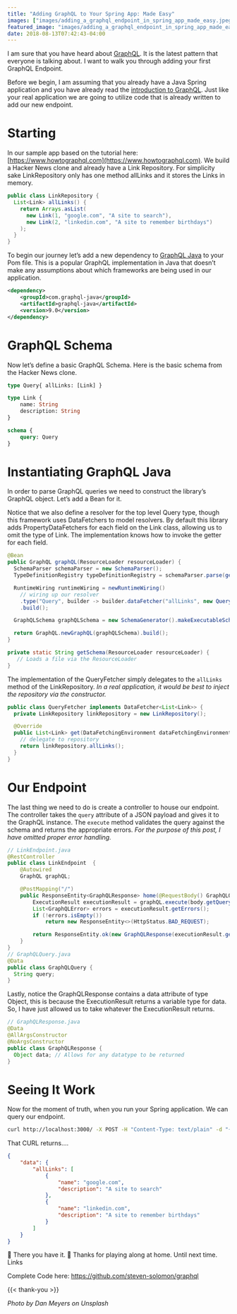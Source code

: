 ```yaml
---
title: "Adding GraphQL to Your Spring App: Made Easy"
images: ["images/adding_a_graphql_endpoint_in_spring_app_made_easy.jpeg"]
featured_image: "images/adding_a_graphql_endpoint_in_spring_app_made_easy.jpeg"
date: 2018-08-13T07:42:43-04:00
---
```


I am sure that you have heard about [GraphQL](https://www.youtube.com/watch?v=Oh5oC98ztvI). It is the latest pattern that everyone is talking about. I want to walk you through adding your first GraphQL Endpoint.

Before we begin, I am assuming that you already have a Java Spring application and you have already read the [introduction to GraphQL](https://graphql.org/learn/). Just like your real application we are going to utilize code that is already written to add our new endpoint.

# Starting

In our sample app based on the tutorial here: [https://www.howtographql.com](https://www.howtographql.com). We build a Hacker News clone and already have a Link Repository. For simplicity sake LinkRepository only has one method allLinks and it stores the Links in memory.

```java
public class LinkRepository {
  List<Link> allLinks() {
    return Arrays.asList(
      new Link(1, "google.com", "A site to search"),
      new Link(2, "linkedin.com", "A site to remember birthdays")
    );
  }
}
```

To begin our journey let’s add a new dependency to [GraphQL Java](https://github.com/graphql-java/graphql-java) to your Pom file. This is a popular GraphQL implementation in Java that doesn’t make any assumptions about which frameworks are being used in our application.

```xml
<dependency>
    <groupId>com.graphql-java</groupId>
    <artifactId>graphql-java</artifactId>
    <version>9.0</version>
</dependency>
```

# GraphQL Schema

Now let’s define a basic GraphQL Schema. Here is the basic schema from the Hacker News clone.

```graphql
type Query{ allLinks: [Link] }

type Link {
    name: String
    description: String
}

schema {
    query: Query
}
```

# Instantiating GraphQL Java

In order to parse GraphQL queries we need to construct the library’s GraphQL object. Let’s add a Bean for it.

Notice that we also define a resolver for the top level Query type, though this framework uses DataFetchers to model resolvers. By default this library adds PropertyDataFetchers for each field on the Link class, allowing us to omit the type of Link. The implementation knows how to invoke the getter for each field.

```java
@Bean
public GraphQL graphQL(ResourceLoader resourceLoader) {
  SchemaParser schemaParser = new SchemaParser();
  TypeDefinitionRegistry typeDefinitionRegistry = schemaParser.parse(getSchema(resourceLoader));

  RuntimeWiring runtimeWiring = newRuntimeWiring()
    // wiring up our resolver
    .type("Query", builder -> builder.dataFetcher("allLinks", new QueryFetcher()))
    .build();

  GraphQLSchema graphQLSchema = new SchemaGenerator().makeExecutableSchema(typeDefinitionRegistry, runtimeWiring);

  return GraphQL.newGraphQL(graphQLSchema).build();
}

private static String getSchema(ResourceLoader resourceLoader) {
   // Loads a file via the ResourceLoader
}
```

The implementation of the QueryFetcher simply delegates to the `allLinks` method of the LinkRepository. *In a real application, it would be best to inject the repository via the constructor.*

```java
public class QueryFetcher implements DataFetcher<List<Link>> {
  private LinkRepository linkRepository = new LinkRepository();

  @Override
  public List<Link> get(DataFetchingEnvironment dataFetchingEnvironment) {
    // delegate to repository
    return linkRepository.allLinks();
  }
}
```

# Our Endpoint

The last thing we need to do is create a controller to house our endpoint. The controller takes the `query` attribute of a JSON payload and gives it to the GraphQL instance. The `execute` method validates the query against the schema and returns the appropriate errors. *For the purpose of this post, I have omitted proper error handling.*

```java
// LinkEndpoint.java
@RestController
public class LinkEndpoint  {
    @Autowired
    GraphQL graphQL;

    @PostMapping("/")
    public ResponseEntity<GraphQLResponse> home(@RequestBody() GraphQLQuery body) {
        ExecutionResult executionResult = graphQL.execute(body.getQuery());
        List<GraphQLError> errors = executionResult.getErrors();
        if (!errors.isEmpty())
            return new ResponseEntity<>(HttpStatus.BAD_REQUEST);

        return ResponseEntity.ok(new GraphQLResponse(executionResult.getData()));
    }
}
// GraphQLQuery.java
@Data
public class GraphQLQuery {
  String query;
}
```

Lastly, notice the GraphQLResponse contains a data attribute of type Object, this is because the ExecutionResult returns a variable type for data. So, I have just allowed us to take whatever the ExecutionResult returns.

```java
// GraphQLResponse.java
@Data
@AllArgsConstructor
@NoArgsConstructor
public class GraphQLResponse {
  Object data; // Allows for any datatype to be returned
}
```

# Seeing It Work

Now for the moment of truth, when you run your Spring application. We can query our endpoint.

```bash
curl http://localhost:3000/ -X POST -H "Content-Type: text/plain" -d "{allLinks {name, description}}"
```

That CURL returns….
```json
{
    "data": {
        "allLinks": [
            {
                "name": "google.com",
                "description": "A site to search"
            },
            {
                "name": "linkedin.com",
                "description": "A site to remember birthdays"
            }
        ]
    }
}
```

🎉 There you have it. 🎉 Thanks for playing along at home. Until next time.
Links

Complete Code here: https://github.com/steven-solomon/graphql

{{< thank-you >}}

*Photo by Dan Meyers on Unsplash*
